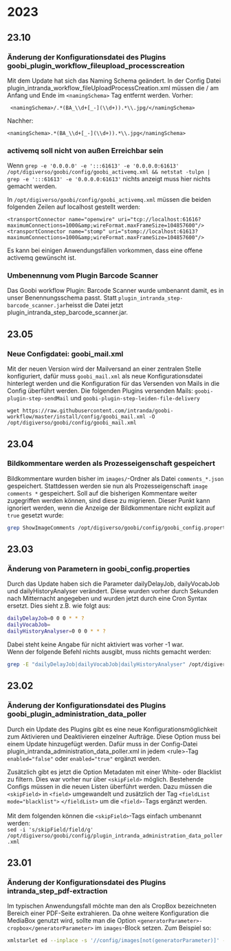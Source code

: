 # 2023

## 23.10

### Änderung der Konfigurationsdatei des Plugins goobi\_plugin\_workflow\_fileupload\_processcreation

Mit dem Update hat sich das Naming Schema geändert. In der Config Datei plugin_intranda_workflow_fileUploadProcessCreation.xml müssen die / am Anfang und Ende im `<namingSchema>` Tag entfernt werden.
Vorher:
```
 <namingSchema>/.*(BA_\\d+[_-](\\d+)).*\\.jpg/</namingSchema>
```
Nachher:
```
<namingSchema>.*(BA_\\d+[_-](\\d+)).*\\.jpg</namingSchema>
```

### activemq soll nicht von außen Erreichbar sein
Wenn `grep -e '0.0.0.0' -e ':::61613' -e '0.0.0.0:61613' /opt/digiverso/goobi/config/goobi_activemq.xml && netstat -tulpn | grep -e ':::61613' -e '0.0.0.0:61613'` nichts anzeigt muss hier nichts gemacht werden.

In `/opt/digiverso/goobi/config/goobi_activemq.xml` müssen die beiden folgenden Zeilen auf localhost gestellt werden:
```
<transportConnector name="openwire" uri="tcp://localhost:61616?maximumConnections=1000&amp;wireFormat.maxFrameSize=104857600"/>
<transportConnector name="stomp" uri="stomp://localhost:61613?maximumConnections=1000&amp;wireFormat.maxFrameSize=104857600"/>
```
Es kann bei einigen Anwendungsfällen vorkommen, dass eine offene activemq gewünscht ist.

### Umbenennung vom Plugin Barcode Scanner

Das Goobi workflow Plugin: Barcode Scanner wurde umbenannt damit, es in unser Benennungsschema passt. Statt `plugin_intranda_step-barcode_scanner.jar`heisst die Datei jetzt plugin\_intranda\_step\_barcode\_scanner.jar.



## 23.05

### Neue Configdatei: goobi\_mail.xml

Mit der neuen Version wird der Mailversand an einer zentralen Stelle konfiguriert, dafür muss `goobi_mail.xml` als neue Konfigurationsdatei hinterlegt werden und die Konfiguration für das Versenden von Mails in die Config überführt werden. Die folgenden Plugins versenden Mails: `goobi-plugin-step-sendMail` und `goobi-plugin-step-leiden-file-delivery`

```
wget https://raw.githubusercontent.com/intranda/goobi-workflow/master/install/config/goobi_mail.xml -O /opt/digiverso/goobi/config/goobi_mail.xml
```

## 23.04

### Bildkommentare werden als Prozesseigenschaft gespeichert

Bildkommentare wurden bisher im `images/`-Ordner als Datei `comments_*.json` gespeichert. Stattdessen werden sie nun als Prozesseigenschaft `image comments *` gespeichert. Soll auf die bisherigen Kommentare weiter zugegriffen werden können, sind diese zu migrieren. Dieser Punkt kann ignoriert werden, wenn die Anzeige der Bildkommentare nicht explizit auf `true` gesetzt wurde:

```bash
grep ShowImageComments /opt/digiverso/goobi/config/goobi_config.properties
```



## 23.03&#x20;

### Änderung von Parametern in goobi\_config.properties

Durch das Update haben sich die Parameter dailyDelayJob, dailyVocabJob und dailyHistoryAnalyser verändert. Diese wurden vorher durch Sekunden nach Mitternacht angegeben und wurden jetzt durch eine Cron Syntax ersetzt. Dies sieht z.B. wie folgt aus:

```bash
dailyDelayJob=0 0 0 * * ? 
dailyVocabJob= 
dailyHistoryAnalyser=0 0 0 * * ?
```

Dabei steht keine Angabe für nicht aktiviert was vorher -1 war.\
Wenn der folgende Befehl nichts ausgibt, muss nichts gemacht werden:

```bash
grep -E "dailyDelayJob|dailyVocabJob|dailyHistoryAnalyser" /opt/digiverso/goobi/config/goobi_config.properties
```



## 23.02

### Änderung der Konfigurationsdatei des Plugins goobi\_plugin\_administration\_data\_poller

Durch ein Update des Plugins gibt es eine neue Konfigurationsmöglichkeit zum Aktivieren und Deaktivieren einzelner Aufträge. Diese Option muss bei einem Update hinzugefügt werden. Dafür muss in der Config-Datei plugin\_intranda\_administration\_data\_poller.xml in jedem \<rule>-Tag `enabled="false"` oder `enabled="true"` ergänzt werden.

Zusätzlich gibt es jetzt die Option Metadaten mit einer White- oder Blacklist zu filtern. Dies war vorher nur über `<skipField>` möglich. Bestehende Configs müssen in die neuen Listen überführt werden. Dazu müssen die `<skipField>` in `<field>` umgewandelt und zusätzlich der Tag `<fieldList mode="blacklist">` `</fieldList>` um die `<field>-`Tags ergänzt werden.\
\
Mit dem folgenden können die `<skipField>`-Tags einfach umbenannt werden:\
`sed -i 's/skipField/field/g' /opt/digiverso/goobi/config/plugin_intranda_administration_data_poller.xml`



## 23.01

### Änderung der Konfigurationsdatei des Plugins intranda\_step\_pdf-extraction

Im typischen Anwendungsfall möchte man den als CropBox bezeichneten Bereich einer PDF-Seite extrahieren. Da ohne weitere Konfiguration die MediaBox genutzt wird, sollte man die Option `<generatorParameter>-cropbox</generatorParameter>` im `images`-Block setzen. Zum Beispiel so:

```bash
xmlstarlet ed --inplace -s '//config/images[not(generatorParameter)]' -t elem -n generatorParameter -v '-cropbox' /opt/digiverso/goobi/config/plugin_intranda_step_pdf-extraction.xml
```
